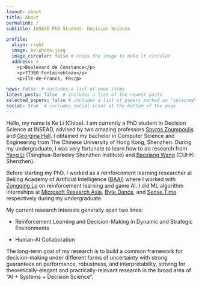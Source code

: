 ```yaml
---
layout: about
title: About
permalink: /
subtitle: INSEAD PhD Student- Decision Science

profile:
  align: right
  image: ke-photo.jpeg
  image_circular: false # crops the image to make it circular
  address: >
    <p>Boulevard de Constance</p>
    <p>77300 Fontainebleau</p>
    <p>Île-de-France, FR</p>

news: false  # includes a list of news items
latest_posts: false  # includes a list of the newest posts
selected_papers: false # includes a list of papers marked as "selected={true}"
social: true  # includes social icons at the bottom of the page
---
```


Hello, my name is Ke Li (Chloe). I am currently a PhD student in Decision Science at INSEAD, advised by two amazing professors [Spyros Zoumpoulis](https://www.insead.edu/faculty/spyros-zoumpoulis) and [Georgina Hall](https://sites.google.com/view/georgina-hall). I obtained my bachelor in Computer Science and Engineering from The Chinese University of Hong Kong, Shenzhen. During my undergraduate, I was very fortunate to learn how to do research from [Yang Li](http://yangli-feasibility.com/home/) (Tsinghua-Berkeley Shenzhen Institute) and [Baoxiang Wang](https://bxiangwang.github.io/) (CUHK-Shenzhen). 

Before starting my PhD, I worked as a reinforcement learning researcher at Beijing Academy of Artificial Intelligence ([BAAI](https://www.baai.ac.cn/english.html)) where I worked with [Zongqing Lu](https://z0ngqing.github.io/) on reinforcement learning and game AI. I did ML algorithm internships at [Microsoft Research Asia](https://www.microsoft.com/en-us/research/lab/microsoft-research-asia/), [Byte Dance](https://www.bytedance.com/en/), and [Sense Time](https://www.sensetime.com/en) respectively during my undergraduate.

My current research interests generally span two lines:

- Reinforcement Learning and Decision-Making in Dynamic and Strategic Environments

- Human-AI Collaboration

The long-term goal of my research is to build a common framework for decision-making under different forms of uncertainty with strong guarantees on performance, robustness, and interpretability, striving for theoretically-elegant and practically-relevant research in the broad area of “AI + Systems + Decision Science”.
